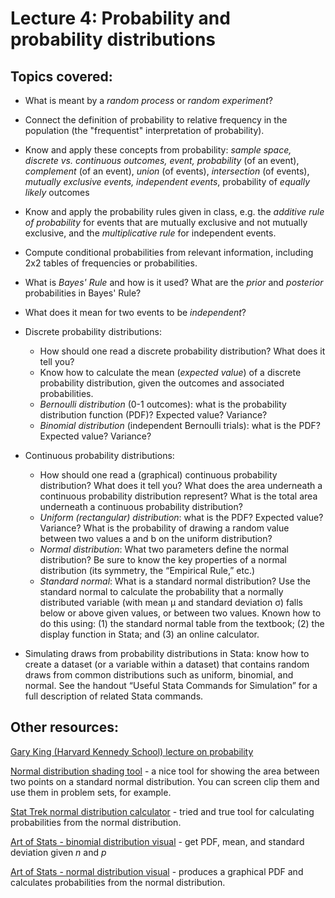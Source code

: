 # Lecture 4: Probability and probability distributions

## Topics covered:

* What is meant by a *random process* or *random experiment*?

* Connect the definition of probability to relative frequency in the population (the "frequentist" interpretation of probability).

* Know and apply these concepts from probability: *sample space, discrete vs. continuous outcomes, event, probability* (of an event), *complement* (of an event), *union* (of events), *intersection* (of events), *mutually exclusive events, independent events*, probability of *equally likely* outcomes

* Know and apply the probability rules given in class, e.g. the *additive rule of probability* for events that are mutually exclusive and not mutually exclusive, and the *multiplicative rule* for independent events.

* Compute conditional probabilities from relevant information, including 2x2 tables of frequencies or probabilities.

* What is *Bayes' Rule* and how is it used? What are the *prior* and *posterior* probabilities in Bayes' Rule?

* What does it mean for two events to be *independent*?

* Discrete probability distributions:
	* How should one read a discrete probability distribution? What does it tell you?
	* Know how to calculate the mean (*expected value*) of a discrete probability distribution, given the outcomes and associated probabilities.
	* *Bernoulli distribution* (0-1 outcomes): what is the probability distribution function (PDF)? Expected value? Variance?
	* *Binomial distribution* (independent Bernoulli trials): what is the PDF? Expected value? Variance?

* Continuous probability distributions:
	* How should one read a (graphical) continuous probability distribution? What does it tell you? What does the area underneath a continuous probability distribution represent? What is the total area underneath a continuous probability distribution?
	* *Uniform (rectangular) distribution*: what is the PDF? Expected value? Variance? What is the probability of drawing a random value between two values a and b on the uniform distribution?
	* *Normal distribution*: What two parameters define the normal distribution? Be sure to know the key properties of a normal distribution (its symmetry, the “Empirical Rule,” etc.)
	* *Standard normal*: What is a standard normal distribution? Use the standard normal to calculate the probability that a normally distributed variable (with mean μ and standard deviation σ) falls below or above given values, or between two values. Known how to do this using: (1) the standard normal table from the textbook; (2) the display function in Stata; and (3) an online calculator.

* Simulating draws from probability distributions in Stata: know how to create a dataset (or a variable within a dataset) that contains random draws from common distributions such as uniform, binomial, and normal. See the handout “Useful Stata Commands for Simulation” for a full description of related Stata commands.


## Other resources:

[Gary King (Harvard Kennedy School) lecture on probability](https://www.youtube.com/watch?v=6C7yRBfh2ok)

[Normal distribution shading tool](https://www.stat.berkeley.edu/~stark/Java/Html/NormHiLite.htm) - a nice tool for showing the area between two points on a standard normal distribution. You can screen clip them and use them in problem sets, for example.

[Stat Trek normal distribution calculator](https://stattrek.com/online-calculator/normal.aspx) - tried and true tool for calculating probabilities from the normal distribution.

[Art of Stats - binomial distribution visual](https://istats.shinyapps.io/BinomialDist/) - get PDF, mean, and standard deviation given *n* and *p*

[Art of Stats - normal distribution visual](https://istats.shinyapps.io/NormalDist/) - produces a graphical PDF and calculates probabilities from the normal distribution.


